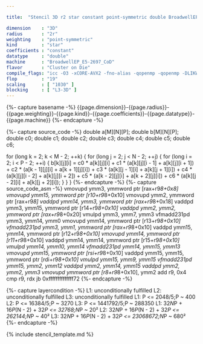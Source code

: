 ```yaml
---

title:  "Stencil 3D r2 star constant point-symmetric double BroadwellEP_E5-2697_CoD"

dimension    : "3D"
radius       : "2r"
weighting    : "point-symmetric"
kind         : "star"
coefficients : "constant"
datatype     : "double"
machine      : "BroadwellEP_E5-2697_CoD"
flavor       : "Cluster on Die"
compile_flags: "icc -O3 -xCORE-AVX2 -fno-alias -qopenmp -qopenmp -DLIKWID_PERFMON -Ilikwid-4.3.3/include -Llikwid-4.3.3/lib -Iheaders/dummy.c stencil_compilable.c -o stencil -llikwid"
flop         : "19"
scaling      : [ "1030" ]
blocking     : [ "L3-3D" ]
---
```


{%- capture basename -%}
{{page.dimension}}-{{page.radius}}-{{page.weighting}}-{{page.kind}}-{{page.coefficients}}-{{page.datatype}}-{{page.machine}}
{%- endcapture -%}

{%- capture source_code -%}
double a[M][N][P];
double b[M][N][P];
double c0;
double c1;
double c2;
double c3;
double c4;
double c5;
double c6;

for (long k = 2; k < M - 2; ++k) {
  for (long j = 2; j < N - 2; ++j) {
    for (long i = 2; i < P - 2; ++i) {
      b[k][j][i] = c0 * a[k][j][i] +
                   c1 * (a[k][j][i - 1] + a[k][j][i + 1]) +
                   c2 * (a[k - 1][j][i] + a[k + 1][j][i]) +
                   c3 * (a[k][j - 1][i] + a[k][j + 1][i]) +
                   c4 * (a[k][j][i - 2] + a[k][j][i + 2]) +
                   c5 * (a[k - 2][j][i] + a[k + 2][j][i]) +
                   c6 * (a[k][j - 2][i] + a[k][j + 2][i]);
    }
  }
}
{%- endcapture -%}
{%- capture source_code_asm -%}
vmovupd ymm3, ymmword ptr [rax+r9*8+0x8]
vmovupd ymm15, ymmword ptr [r10+r9*8+0x10]
vmovupd ymm2, ymmword ptr [rax+r9*8]
vaddpd ymm14, ymm3, ymmword ptr [rax+r9*8+0x18]
vaddpd ymm3, ymm15, ymmword ptr [r14+r9*8+0x10]
vaddpd ymm2, ymm2, ymmword ptr [rax+r9*8+0x20]
vmulpd ymm3, ymm7, ymm3
vfmadd231pd ymm3, ymm14, ymm0
vmovupd ymm14, ymmword ptr [r13+r9*8+0x10]
vfmadd231pd ymm3, ymm1, ymmword ptr [rax+r9*8+0x10]
vaddpd ymm15, ymm14, ymmword ptr [r12+r9*8+0x10]
vmovupd ymm14, ymmword ptr [r11+r9*8+0x10]
vaddpd ymm14, ymm14, ymmword ptr [r15+r9*8+0x10]
vmulpd ymm14, ymm10, ymm14
vfmadd231pd ymm14, ymm15, ymm13
vmovupd ymm15, ymmword ptr [rsi+r9*8+0x10]
vaddpd ymm15, ymm15, ymmword ptr [rdi+r9*8+0x10]
vmulpd ymm15, ymm9, ymm15
vfmadd231pd ymm15, ymm2, ymm12
vaddpd ymm2, ymm14, ymm15
vaddpd ymm2, ymm2, ymm3
vmovupd ymmword ptr [r8+r9*8+0x10], ymm2
add r9, 0x4
cmp r9, rdx
jb 0xffffffffffffff72
{%- endcapture -%}

{%- capture layercondition -%}
L1: unconditionally fulfilled
L2: unconditionally fulfilled
L3: unconditionally fulfilled
L1: P <= 2048/5;P ~ 400
L2: P <= 16384/5;P ~ 3270
L3: P <= 1441792/5;P ~ 288350
L1: 32*N*P + 16*P*(N - 2) + 32*P <= 32768;N*P ~ 20²
L2: 32*N*P + 16*P*(N - 2) + 32*P <= 262144;N*P ~ 40²
L3: 32*N*P + 16*P*(N - 2) + 32*P <= 23068672;N*P ~ 680²
{%- endcapture -%}

{% include stencil_template.md %}
